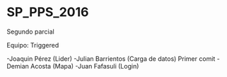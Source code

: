 # SP_PPS_2016
Segundo parcial

Equipo: Triggered

-Joaquin Pérez (Lider)
-Julian Barrientos (Carga de datos) Primer comit
-Demian Acosta (Mapa)
-Juan Fafasuli (Login)

